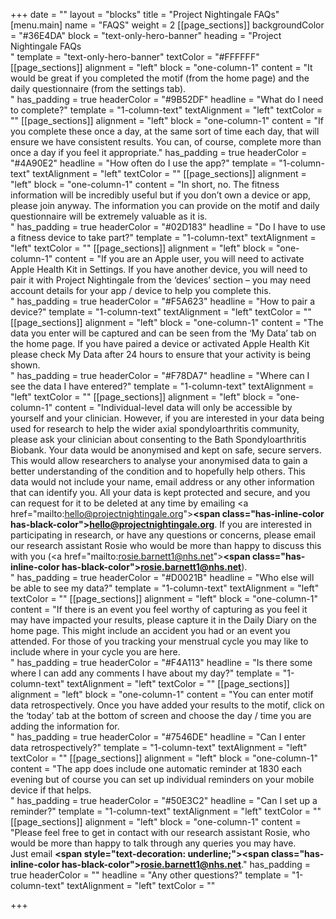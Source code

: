 +++
date = ""
layout = "blocks"
title = "Project Nightingale FAQs"
[menu.main]
name = "FAQS"
weight = 2
[[page_sections]]
backgroundColor = "#36E4DA"
block = "text-only-hero-banner"
heading = "Project Nightingale FAQs<br>"
template = "text-only-hero-banner"
textColor = "#FFFFFF"
[[page_sections]]
alignment = "left"
block = "one-column-1"
content = "It would be great if you completed the motif (from the home page) and the daily questionnaire (from the settings tab).<br>"
has_padding = true
headerColor = "#9B52DF"
headline = "What do I need to complete?"
template = "1-column-text"
textAlignment = "left"
textColor = ""
[[page_sections]]
alignment = "left"
block = "one-column-1"
content = "If you complete these once a day, at the same sort of time each day, that will ensure we have consistent results. You can, of course, complete more than once a day if you feel it appropriate."
has_padding = true
headerColor = "#4A90E2"
headline = "How often do I use the app?"
template = "1-column-text"
textAlignment = "left"
textColor = ""
[[page_sections]]
alignment = "left"
block = "one-column-1"
content = "In short, no. The fitness information will be incredibly useful but if you don’t own a device or app, please join anyway. The information you can provide on the motif and daily questionnaire will be extremely valuable as it is.<br>"
has_padding = true
headerColor = "#02D183"
headline = "Do I have to use a fitness device to take part?"
template = "1-column-text"
textAlignment = "left"
textColor = ""
[[page_sections]]
alignment = "left"
block = "one-column-1"
content = "If you are an Apple user, you will need to activate Apple Health Kit in Settings. If you have another device, you will need to pair it with Project Nightingale from the ‘devices’ section – you may need account details for your app / device to help you complete this.<br>"
has_padding = true
headerColor = "#F5A623"
headline = "How to pair a device?"
template = "1-column-text"
textAlignment = "left"
textColor = ""
[[page_sections]]
alignment = "left"
block = "one-column-1"
content = "The data you enter will be captured and can be seen from the ‘My Data’ tab on the home page. If you have paired a device or activated Apple Health Kit please check My Data after 24 hours to ensure that your activity is being shown.<br>"
has_padding = true
headerColor = "#F78DA7"
headline = "Where can I see the data I have entered?"
template = "1-column-text"
textAlignment = "left"
textColor = ""
[[page_sections]]
alignment = "left"
block = "one-column-1"
content = "Individual-level data will only be accessible by yourself and your clinician. However, if you are interested in your data being used for research to help the wider axial spondyloarthritis community, please ask your clinician about consenting to the Bath Spondyloarthritis Biobank. Your data would be anonymised and kept on safe, secure servers. This would allow researchers to analyse your anonymised data to gain a better understanding of the condition and to hopefully help others. This data would not include your name, email address or any other information that can identify you. All your data is kept protected and secure, and you can request for it to be deleted at any time by emailing <a href=\"mailto:hello@projectnightingale.org\"><strong><span class=\"has-inline-color has-black-color\">hello@projectnightingale.org</span></strong></a>. If you are interested in participating in research, or have any questions or concerns, please email our research assistant Rosie who would be more than happy to discuss this with you (<a href=\"mailto:rosie.barnett1@nhs.net\"><strong><span class=\"has-inline-color has-black-color\">rosie.barnett1@nhs.net</span></strong></a>).<br>"
has_padding = true
headerColor = "#D0021B"
headline = "Who else will be able to see my data?"
template = "1-column-text"
textAlignment = "left"
textColor = ""
[[page_sections]]
alignment = "left"
block = "one-column-1"
content = "If there is an event you feel worthy of capturing as you feel it may have impacted your results, please capture it in the Daily Diary on the home page. This might include an accident you had or an event you attended. For those of you tracking your menstrual cycle you may like to include where in your cycle you are here.<br>"
has_padding = true
headerColor = "#F4A113"
headline = "Is there some where I can add any comments I have about my day?"
template = "1-column-text"
textAlignment = "left"
textColor = ""
[[page_sections]]
alignment = "left"
block = "one-column-1"
content = "You can enter motif data retrospectively. Once you have added your results to the motif, click on the ‘today’ tab at the bottom of screen and choose the day / time you are adding the information for.<br>"
has_padding = true
headerColor = "#7546DE"
headline = "Can I enter data retrospectively?"
template = "1-column-text"
textAlignment = "left"
textColor = ""
[[page_sections]]
alignment = "left"
block = "one-column-1"
content = "The app does include one automatic reminder at 1830 each evening but of course you can set up individual reminders on your mobile device if that helps.<br>"
has_padding = true
headerColor = "#50E3C2"
headline = "Can I set up a reminder?"
template = "1-column-text"
textAlignment = "left"
textColor = ""
[[page_sections]]
alignment = "left"
block = "one-column-1"
content = "Please feel free to get in contact with our research assistant Rosie, who would be more than happy to talk through any queries you may have. <br>Just email <strong><span style=\"text-decoration: underline;\"><span class=\"has-inline-color has-black-color\">rosie.barnett1@nhs.net</span></span></strong>."
has_padding = true
headerColor = ""
headline = "Any other questions?"
template = "1-column-text"
textAlignment = "left"
textColor = ""

+++
